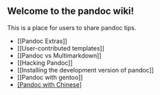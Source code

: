 ## Welcome to the pandoc wiki!

This is a place for users to share pandoc tips.

- [[Pandoc Extras]]
- [[User-contributed templates]]
- [[Pandoc vs Multimarkdown]]
- [[Hacking Pandoc]]
- [[Installing the development version of pandoc]]
- [[Pandoc with gentoo]]
- [[Pandoc with Chinese]](简体中文)